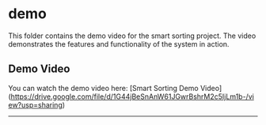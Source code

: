 # demo

This folder contains the demo video for the smart sorting project. The video demonstrates the features and functionality of the system in action.

## Demo Video

You can watch the demo video here:
[Smart Sorting Demo Video]
(https://drive.google.com/file/d/1G44jBeSnAnW61JGwrBshrM2c5IjLm1b-/view?usp=sharing)

---


